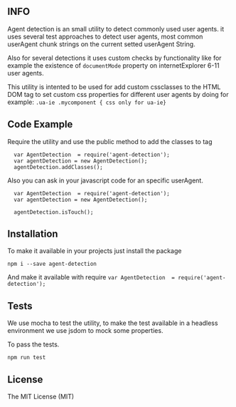 ## INFO ##

Agent detection is an small utility to detect commonly used user agents.
it uses several test approaches to detect user agents, most common userAgent
chunk strings on the current setted userAgent String.

Also for several detections it uses custom checks by functionality like for example
the existence of `documentMode` property on internetExplorer 6-11 user agents.

This utility is intented to be used for add custom cssclasses to the HTML DOM tag <html>
to set custom css properties for different user agents by doing
for example: ```.ua-ie .mycomponent { css only for ua-ie} ```


## Code Example

Require the utility and use the public method to add the classes to <html> tag

```
  var AgentDetection  = require('agent-detection');
  var agentDetection = new AgentDetection();
  agentDetection.addClasses();
```

Also you can ask in your javascript code for an specific userAgent.
```
  var AgentDetection  = require('agent-detection');
  var agentDetection = new AgentDetection();

  agentDetection.isTouch();
```


## Installation

To make it available in your projects just install the package

`npm i --save agent-detection`

And make it available with require
`var AgentDetection  = require('agent-detection');`


## Tests

We use mocha to test the utility, to make the test available in a
headless environment we use jsdom to mock some properties.

To pass the tests.

`npm run test`


## License

The MIT License (MIT)
